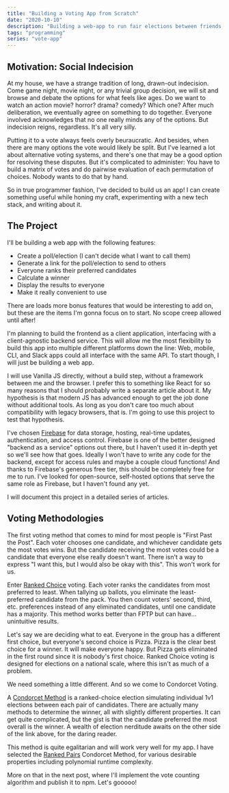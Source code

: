 ```yaml
---
title: "Building a Voting App from Scratch"
date: "2020-10-10"
description: "Building a web-app to run fair elections between friends, using Firebase and Vanilla JS"
tags: "programming"
series: "vote-app"
---
```


## Motivation: Social Indecision

At my house, we have a strange tradition of long, drawn-out indecision.
Come game night, movie night, or any trivial group decision, we will sit and browse and debate the options for what feels like ages.
Do we want to watch an action movie? horror? drama? comedy? Which one?
After much deliberation, we eventually agree on something to do together.
Everyone involved acknowledges that no one really minds any of the options.
But indecision reigns, regardless. It's all very silly.

Putting it to a vote always feels overly beuraucratic.
And besides, when there are many options the vote would likely be split.
But I've learned a lot about alternative voting systems, and there's one that may be
a good option for resolving these disputes. But it's complicated to administer:
You have to build a matrix of votes and do pairwise evaluation of each permutation of choices.
Nobody wants to do that by hand.

So in true programmer fashion, I've decided to build us an app!
I can create something useful while honing my craft, experimenting with a new tech stack, and writing about it.

## The Project

I'll be building a web app with the following features:

- Create a poll/election (I can't decide what I want to call them)
- Generate a link for the poll/election to send to others
- Everyone ranks their preferred candidates
- Calculate a winner
- Display the results to everyone
- Make it really convenient to use

There are loads more bonus features that would be interesting to add on, but these are the items I'm gonna focus on to start.
No scope creep allowed until after!

I'm planning to build the frontend as a client application, interfacing with a client-agnostic backend service.
This will allow me the most flexibility to build this app into multiple different platforms down the line:
Web, mobile, CLI, and Slack apps could all interface with the same API.
To start though, I will just be building a web app.

I will use Vanilla JS directly, without a build step, without a framework between me and the browser.
I prefer this to something like React for so many reasons that I should probably write a separate article about it.
My hypothesis is that modern JS has advanced enough to get the job done without additional tools.
As long as you don't care too much about compatibility with legacy browsers, that is.
I'm going to use this project to test that hypothesis.

I've chosen [Firebase](https://firebase.google.com/) for data storage, hosting, real-time updates, authentication, and access control.
Firebase is one of the better designed "backend as a service" options out there,
but I haven't used it in-depth yet so we'll see how that goes.
Ideally I won't have to write any code for the backend, except for access rules and maybe a couple cloud functions!
And thanks to Firebase's generous free tier, this should be completely free for me to run.
I've looked for open-source, self-hosted options that serve the same role as Firebase, but I haven't found any yet.

I will document this project in a detailed series of articles.

## Voting Methodologies

The first voting method that comes to mind for most people is "First Past the Post".
Each voter chooses one candidate, and whichever candidate gets the most votes wins.
But the candidate receiving the most votes could be a candidate that everyone else really doesn't want.
There isn't a way to express "I want this, but I would also be okay with this".
This won't work for us.

Enter [Ranked Choice](https://en.wikipedia.org/wiki/Instant-runoff_voting) voting.
Each voter ranks the candidates from most preferred to least.
When tallying up ballots, you eliminate the least-preferred candidate from the pack.
You then count voters' second, third, etc. preferences instead of any eliminated candidates, until one candidate has a majority.
This method works better than FPTP but can have... unintuitive results.

Let's say we are deciding what to eat. Everyone in the group has a different first choice,
but everyone's second choice is Pizza. Pizza is the clear best choice for a winner. It will make everyone happy.
But Pizza gets eliminated in the first round since it is nobody's first choice.
Ranked Choice voting is designed for elections on a national scale, where this isn't as much of a problem.

We need something a little different. And so we come to Condorcet Voting.

A [Condorcet Method](https://en.wikipedia.org/wiki/Condorcet_method) is a ranked-choice election
simulating individual 1v1 elections between each pair of candidates.
There are actually many methods to determine the winner, all with slightly different properties.
It can get quite complicated, but the gist is that the candidate preferred the most overall is the winner.
A wealth of election nerditude awaits on the other side of the link above, for the daring reader.

This method is quite egalitarian and will work very well for my app.
I have selected the [Ranked Pairs](https://en.wikipedia.org/wiki/Ranked_pairs) Condorcet Method,
for various desirable properties including polynomial runtime complexity.

More on that in the next post, where I'll implement the vote counting algorithm and publish it to npm. Let's gooooo!
